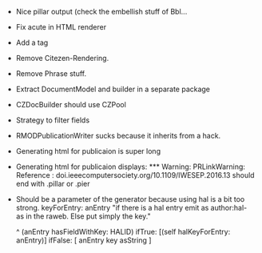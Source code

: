 - Nice pillar output (check the embellish stuff of Bbl...
- Fix acute in HTML renderer
- Add a tag 
- Remove Citezen-Rendering.
- Remove Phrase stuff. 
- Extract DocumentModel and builder in a separate package
- CZDocBuilder should use CZPool
- Strategy to filter fields
- RMODPublicationWriter sucks because it inherits from a hack.
- Generating html for publicaion is super long
- Generating html for publicaion displays: *** Warning: PRLinkWarning: Reference : doi.ieeecomputersociety.org/10.1109/IWESEP.2016.13 should end with .pillar or .pier

- Should be a parameter of the generator because using hal is a bit too strong.
	keyForEntry: anEntry
	"if there is a hal entry emit as author:hal- as in the raweb. Else put simply the key."
	
	^ (anEntry hasFieldWithKey: HALID)
		ifTrue: [(self halKeyForEntry: anEntry)]
		ifFalse: [ anEntry key asString ]